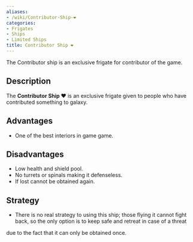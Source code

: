 ```yaml
---
aliases:
- /wiki/Contributor-Ship-❤️
categories:
- Frigates
- Ships
- Limited Ships
title: Contributor Ship ❤️
---
```


The Contributor ship is an exclusive frigate for contributor of the game.

## Description

The **Contributor Ship ❤️** is an exclusive frigate given to people who have contributed something to galaxy.

## Advantages

- One of the best interiors in game game.

## Disadvantages

- Low health and shield pool.
- No turrets or spinals making it defenseless.
- If lost cannot be obtained again.

## Strategy

- There is no real strategy to using this ship; those flying it cannot fight back, so the only option is to keep safe and retreat in case of a threat

due to the fact that it can only be obtained once.